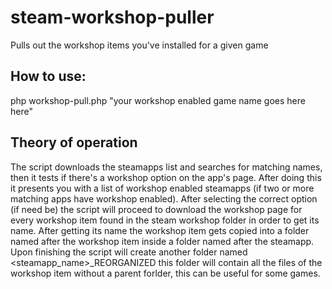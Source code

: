 # steam-workshop-puller
Pulls out the workshop items you've installed for a given game

## How to use:
php workshop-pull.php "your workshop enabled game name goes here here"

## Theory of operation
The script downloads the steamapps list and searches for matching names, then it tests if there's a workshop option on the app's page.
After doing this it presents you with a list of workshop enabled steamapps (if two or more matching apps have workshop enabled).
After selecting the correct option (if need be) the script will proceed to download the workshop page for every workshop item found in the steam workshop folder in order to get its name.
After getting its name the workshop item gets copied into a folder named after the workshop item inside a folder named after the steamapp.
Upon finishing the script will create another folder named <steamapp_name>_REORGANIZED this folder will contain all the files of the workshop item without a parent forlder, this can be useful for some games.
